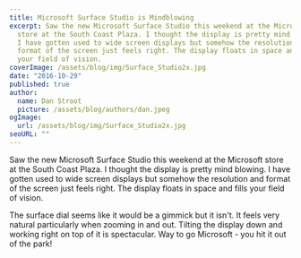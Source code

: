 ```yaml
---
title: Microsoft Surface Studio is Mindblowing
excerpt: Saw the new Microsoft Surface Studio this weekend at the Microsoft
  store at the South Coast Plaza. I thought the display is pretty mind blowing.
  I have gotten used to wide screen displays but somehow the resolution and
  format of the screen just feels right. The display floats in space and fills
  your field of vision.
coverImage: /assets/blog/img/Surface_Studio2x.jpg
date: "2016-10-29"
published: true
author:
  name: Dan Stroot
  picture: /assets/blog/authors/dan.jpeg
ogImage:
  url: /assets/blog/img/Surface_Studio2x.jpg
seoURL: ""
---
```


Saw the new Microsoft Surface Studio this weekend at the Microsoft store at the South Coast Plaza. I thought the display is pretty mind blowing. I have gotten used to wide screen displays but somehow the resolution and format of the screen just feels right. The display floats in space and fills your field of vision.

The surface dial seems like it would be a gimmick but it isn't. It feels very natural particularly when zooming in and out. Tilting the display down and working right on top of it is spectacular. Way to go Microsoft - you hit it out of the park!
